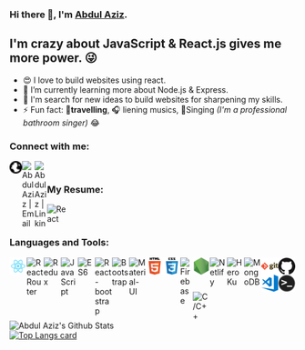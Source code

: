 ### Hi there 👋, I'm  [Abdul Aziz](https://abdulazizmiazi.github.io/mypage/mypage.html).
## I'm crazy about JavaScript & React.js gives me more power. 😜

- 😍 I love to build websites using react.
- 🌱 I’m currently learning more about Node.js & Express.
- 🤔 I'm search for new ideas to build websites for sharpening my skills.
- ⚡ Fun fact: **🎒travelling**, 🎧 liening musics, 🎤Singing *(I'm a professional bathroom singer)* 😂

### Connect with me:
[<img align="left" alt="abdulaziz.com" width="22px" src="https://raw.githubusercontent.com/iconic/open-iconic/master/svg/globe.svg" />](https://abdulazizmiazi.github.io/mypage/mypage.html)
[<img align="left" alt="Abdul Aziz | Email" width="22px" src="https://cdn.jsdelivr.net/npm/simple-icons@v3/icons/gmail.svg" />](mailto:abdulaziz31416@gmail.com)
[<img align="left" alt="Abdul Aziz | Linkin" width="22px" src="https://cdn.jsdelivr.net/npm/simple-icons@3.12.1/icons/linkedin.svg" />](https://www.linkedin.com/in/abdulazizmiazi/)
<br>

### My Resume: 
[<img align="left" alt="React" width="40px" src="https://www.flaticon.com/svg/static/icons/svg/888/888071.svg" />](https://drive.google.com/file/d/1H_IqfLPTNuFqTma2nhl8dRPuxuq6sw5b/view?usp=sharing)
<br>
<br>

### Languages and Tools:
[<img align="left" alt="React" width="30px" src="https://raw.githubusercontent.com/github/explore/80688e429a7d4ef2fca1e82350fe8e3517d3494d/topics/react/react.png" />]()
[<img align="left" alt="React Router" width="30px" src="https://cdn.jsdelivr.net/npm/simple-icons@3.12.1/icons/reactrouter.svg" />]()
[<img align="left" alt="Redux" width="30px" src="https://cdn.jsdelivr.net/npm/simple-icons@3.12.1/icons/redux.svg" />]()
[<img align="left" alt="JavaScript" width="30px" src="https://c7.uihere.com/files/793/545/309/javascript-programmer-node-js-web-application-vector-markup-language-thumb.jpg" />]()
[<img align="left" alt="ES6" width="30px" src="https://miro.medium.com/max/375/1*qsMH3spHzOErEBvK0-fKWw@2x.jpeg" />]()
[<img align="left" alt="React-bootstrap" width="30px" src="https://i2.wp.com/blog.logrocket.com/wp-content/uploads/2018/05/react-bootstrap-tutorial.png?w=544&ssl=1" />]()
[<img align="left" alt="Bootstrap" width="30px" src="http://cdn.logoeps.net/wp-content/uploads/2016/12/bootstrap-logo-600x600.png" />]()
[<img align="left" alt="Material-UI" width="30px" src="https://cdn.jsdelivr.net/npm/simple-icons@3.12.1/icons/material-ui.svg" />]()
[<img align="left" alt="HTML5" width="30px" src="https://raw.githubusercontent.com/github/explore/80688e429a7d4ef2fca1e82350fe8e3517d3494d/topics/html/html.png" />]()
[<img align="left" alt="CSS3" width="30px" src="https://raw.githubusercontent.com/github/explore/80688e429a7d4ef2fca1e82350fe8e3517d3494d/topics/css/css.png" />]()

[<img align="left" alt="Firebase" width="22px" src="https://firebase.google.com/downloads/brand-guidelines/SVG/logo-logomark.svg" />]()
[<img align="left" alt="Node.js" width="30px" src="https://raw.githubusercontent.com/github/explore/80688e429a7d4ef2fca1e82350fe8e3517d3494d/topics/nodejs/nodejs.png" />]()
[<img align="left" alt="Netlify" width="30px" src="https://cdn.jsdelivr.net/npm/simple-icons@3.12.1/icons/netlify.svg" />]()
[<img align="left" alt="HeroKu" width="30px" src="https://cdn.jsdelivr.net/npm/simple-icons@3.12.1/icons/heroku.svg" />]()
[<img align="left" alt="MongoDB" width="30px" src="https://cdn.jsdelivr.net/npm/simple-icons@3.12.1/icons/mongodb.svg" />]()
[<img align="left" alt="Git" width="30px" src="https://raw.githubusercontent.com/github/explore/80688e429a7d4ef2fca1e82350fe8e3517d3494d/topics/git/git.png" />]()
[<img align="left" alt="GitHub" width="30px" src="https://raw.githubusercontent.com/github/explore/78df643247d429f6cc873026c0622819ad797942/topics/github/github.png" />]()
[<img align="left" alt="Visual Studio Code" width="30px" src="https://raw.githubusercontent.com/github/explore/80688e429a7d4ef2fca1e82350fe8e3517d3494d/topics/visual-studio-code/visual-studio-code.png" />]()
[<img align="left" alt="terminal" width="30px" src="https://raw.githubusercontent.com/github/explore/80688e429a7d4ef2fca1e82350fe8e3517d3494d/topics/terminal/terminal.png" />]()
[<img align="left" alt="C/C++" width="30px" src="https://cdn.jsdelivr.net/npm/simple-icons@3.12.1/icons/cplusplus.svg" />]()
<br />
<br />
<br />
<br />
<br />
<img align="left" width="550px" alt="Abdul Aziz's Github Stats"  src="https://github-readme-stats.vercel.app/api?username=AbdulAzizMiazi&show_icons=true"/>
<br />
<br />
[![Top Langs card](https://github-readme-stats.vercel.app/api/top-langs/?username=AbdulAzizMiazi&card_width=550)](https://github.com/AbdulAzizMiazi/AbdulAzizMiazi)
<br />
<br />
